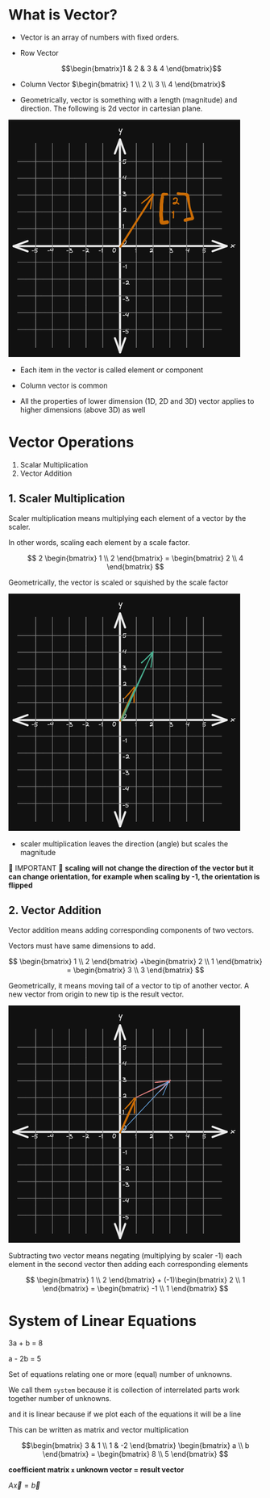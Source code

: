 # What is Vector?

* Vector is an array of numbers with fixed orders.

* Row Vector 

    $$\begin{bmatrix}1 & 2 & 3 & 4 \end{bmatrix}$$

* Column Vector $\begin{bmatrix} 1 \\
2 \\
3 \\
4 \end{bmatrix}$

* Geometrically, vector is something with a length (magnitude) and direction. The following is 2d vector in cartesian plane.

![Vector in Cartesian Plane](./img/001.vector.excalidraw.png)

* Each item in the vector is called element or component

* Column vector is common

* All the properties of lower dimension (1D, 2D and 3D) vector applies to higher dimensions (above 3D) as well

# Vector Operations

1. Scalar Multiplication
2. Vector Addition

## 1. Scaler Multiplication

Scaler multiplication means multiplying each element of a vector by the scaler. 

In other words, scaling each element by a scale factor.

$$
2 \begin{bmatrix} 1 \\ 2 \end{bmatrix} = \begin{bmatrix} 2 \\ 4 \end{bmatrix}
$$

Geometrically, the vector is scaled or squished by the scale factor

![image Vector scaling](./img/002.vector-scaling.excalidraw.png)

* scaler multiplication leaves the direction (angle) but scales the magnitude

🔴 IMPORTANT 🔴 **scaling will not change the direction of the vector but it can change orientation, for example when scaling by -1, the orientation is flipped** 

## 2. Vector Addition

Vector addition means adding corresponding components of two vectors.

Vectors must have same dimensions to add.

$$
\begin{bmatrix} 1 \\ 
2 \end{bmatrix} +\begin{bmatrix} 2 \\ 
1 \end{bmatrix} = \begin{bmatrix} 3 \\ 
3 \end{bmatrix}
$$

Geometrically, it means moving tail of a vector to tip of another vector. A new vector from origin to new tip is the result vector.

![image Vector addition](./img/002.vector-addition.excalidraw.png)

Subtracting two vector means negating (multiplying by scaler -1) each element in the second vector then adding each corresponding elements

$$
\begin{bmatrix} 1 \\ 
2 \end{bmatrix} + (-1)\begin{bmatrix} 2 \\ 
1 \end{bmatrix} = \begin{bmatrix} -1 \\ 
1 \end{bmatrix}
$$

# System of Linear Equations

3a + b = 8

a - 2b = 5

Set of equations relating one or more (equal) number of unknowns.

We call them `system` because it is collection of interrelated parts work together number of unknowns.

and it is linear because if we plot each of the equations it will be a line 

This can be written as matrix and vector multiplication

$$\begin{bmatrix} 3 & 1 \\
1 & -2 \end{bmatrix} \begin{bmatrix} a \\
b \end{bmatrix} = \begin{bmatrix} 8 \\
5 \end{bmatrix}
$$

**coefficient matrix `x` unknown vector = result vector**

$A\vec{x} = \vec{b}$